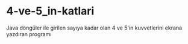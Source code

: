 # 4-ve-5_in-katlari

Java döngüler ile girilen sayıya kadar olan 4 ve 5'in kuvvetlerini ekrana yazdıran programı
